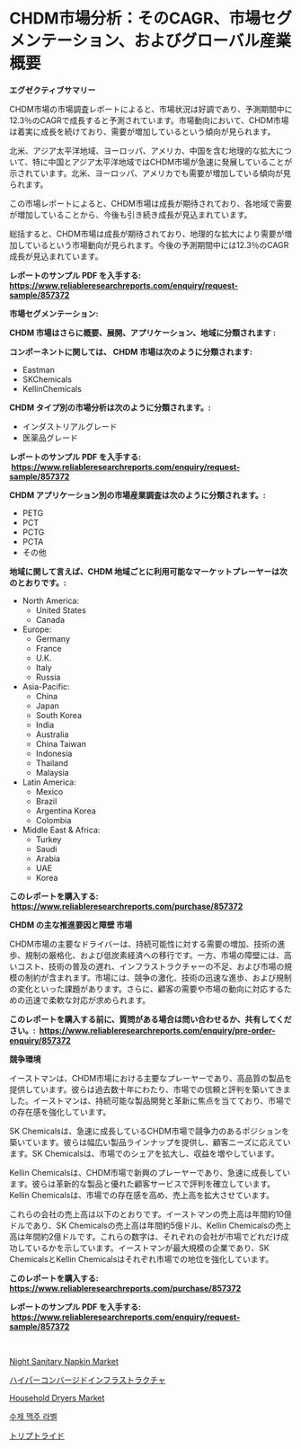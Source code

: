 <p><h1>CHDM市場分析：そのCAGR、市場セグメンテーション、およびグローバル産業概要</h1></p><p><strong>エグゼクティブサマリー</strong></p>
<p><p>CHDM市場の市場調査レポートによると、市場状況は好調であり、予測期間中に12.3％のCAGRで成長すると予測されています。市場動向において、CHDM市場は着実に成長を続けており、需要が増加しているという傾向が見られます。</p><p>北米、アジア太平洋地域、ヨーロッパ、アメリカ、中国を含む地理的な拡大について、特に中国とアジア太平洋地域ではCHDM市場が急速に発展していることが示されています。北米、ヨーロッパ、アメリカでも需要が増加している傾向が見られます。</p><p>この市場レポートによると、CHDM市場は成長が期待されており、各地域で需要が増加していることから、今後も引き続き成長が見込まれています。</p><p>総括すると、CHDM市場は成長が期待されており、地理的な拡大により需要が増加しているという市場動向が見られます。今後の予測期間中には12.3％のCAGR成長が見込まれています。</p></p>
<p><strong>レポートのサンプル PDF を入手する: <a href="https://www.reliableresearchreports.com/enquiry/request-sample/857372">https://www.reliableresearchreports.com/enquiry/request-sample/857372</a></strong></p>
<p><strong>市場セグメンテーション:</strong></p>
<p><strong> CHDM 市場はさらに概要、展開、アプリケーション、地域に分類されます :</strong></p>
<p><strong>コンポーネントに関しては、 CHDM 市場は次のように分類されます: &nbsp;</strong></p>
<p><ul><li>Eastman</li><li>SKChemicals</li><li>KellinChemicals</li></ul></p>
<p><strong> CHDM タイプ別の市場分析は次のように分類されます。:</strong></p>
<p><ul><li>インダストリアルグレード</li><li>医薬品グレード</li></ul></p>
<p><strong>レポートのサンプル PDF を入手する: &nbsp;<a href="https://www.reliableresearchreports.com/enquiry/request-sample/857372">https://www.reliableresearchreports.com/enquiry/request-sample/857372</a></strong></p>
<p><strong> CHDM アプリケーション別の市場産業調査は次のように分類されます。:</strong></p>
<p><ul><li>PETG</li><li>PCT</li><li>PCTG</li><li>PCTA</li><li>その他</li></ul></p>
<p><strong>地域に関して言えば、CHDM 地域ごとに利用可能なマーケットプレーヤーは次のとおりです。:</strong></p>
<p><ul>
    <li>
        North America:
        <ul>
            <li>United States</li>
            <li>Canada</li>
        </ul>
    </li>
    <li>
        Europe:
        <ul>
            <li>Germany</li>
            <li>France</li>
            <li>U.K.</li>
            <li>Italy</li>
            <li>Russia</li>
        </ul>
    </li>
    <li>
        Asia-Pacific:
        <ul>
            <li>China</li>
            <li>Japan</li>
            <li>South Korea</li>
            <li>India</li>
            <li>Australia</li>
            <li>China Taiwan</li>
            <li>Indonesia</li>
            <li>Thailand</li>
            <li>Malaysia</li>
        </ul>
    </li>
    <li>
        Latin America:
        <ul>
            <li>Mexico</li>
            <li>Brazil</li>
            <li>Argentina Korea</li>
            <li>Colombia</li>
        </ul>
    </li>
    <li>
        Middle East & Africa:
        <ul>
            <li>Turkey</li>
            <li>Saudi</li>
            <li>Arabia</li>
            <li>UAE</li>
            <li>Korea</li>
        </ul>
    </li>
    </ul></p>
<p><strong>このレポートを購入する: &nbsp;<a href="https://www.reliableresearchreports.com/purchase/857372">https://www.reliableresearchreports.com/purchase/857372</a></strong></p>
<p><strong>CHDM の主な推進要因と障壁 市場</strong></p>
<p><p>CHDM市場の主要なドライバーは、持続可能性に対する需要の増加、技術の進歩、規制の厳格化、および低炭素経済への移行です。一方、市場の障壁には、高いコスト、技術の普及の遅れ、インフラストラクチャーの不足、および市場の規模の制約が含まれます。市場には、競争の激化、技術の迅速な進歩、および規制の変化といった課題があります。さらに、顧客の需要や市場の動向に対応するための迅速で柔軟な対応が求められます。</p></p>
<p><strong>このレポートを購入する前に、質問がある場合は問い合わせるか、共有してください。:&nbsp; <a href="https://www.reliableresearchreports.com/enquiry/pre-order-enquiry/857372">https://www.reliableresearchreports.com/enquiry/pre-order-enquiry/857372</a></strong></p>
<p><strong>競争環境</strong></p>
<p><p>イーストマンは、CHDM市場における主要なプレーヤーであり、高品質の製品を提供しています。彼らは過去数十年にわたり、市場での信頼と評判を築いてきました。イーストマンは、持続可能な製品開発と革新に焦点を当てており、市場での存在感を強化しています。</p><p>SK Chemicalsは、急速に成長しているCHDM市場で競争力のあるポジションを築いています。彼らは幅広い製品ラインナップを提供し、顧客ニーズに応えています。SK Chemicalsは、市場でのシェアを拡大し、収益を増やしています。</p><p>Kellin Chemicalsは、CHDM市場で新興のプレーヤーであり、急速に成長しています。彼らは革新的な製品と優れた顧客サービスで評判を確立しています。Kellin Chemicalsは、市場での存在感を高め、売上高を拡大させています。</p><p>これらの会社の売上高は以下のとおりです。イーストマンの売上高は年間約10億ドルであり、SK Chemicalsの売上高は年間約5億ドル、Kellin Chemicalsの売上高は年間約2億ドルです。これらの数字は、それぞれの会社が市場でどれだけ成功しているかを示しています。イーストマンが最大規模の企業であり、SK ChemicalsとKellin Chemicalsはそれぞれ市場での地位を強化しています。</p></p>
<p><strong>このレポートを購入する: &nbsp; <a href="https://www.reliableresearchreports.com/purchase/857372">https://www.reliableresearchreports.com/purchase/857372</a></strong></p>
<p><strong>レポートのサンプル PDF を入手する: &nbsp;<a href="https://www.reliableresearchreports.com/enquiry/request-sample/857372">https://www.reliableresearchreports.com/enquiry/request-sample/857372</a></strong><strong></strong></p>
<p>&nbsp;</p>
<p><p><a href="https://github.com/vimar16th/Market-Research-Report-List-3/blob/main/night-sanitary-napkin-market.md">Night Sanitary Napkin Market</a></p><p><a href="https://medium.com/@reyeshowell655/%E3%83%8F%E3%82%A4%E3%83%91%E3%83%BC%E3%82%B3%E3%83%B3%E3%83%90%E3%83%BC%E3%82%B8%E3%83%89%E3%82%A4%E3%83%B3%E3%83%95%E3%83%A9%E3%82%B9%E3%83%88%E3%83%A9%E3%82%AF%E3%83%81%E3%83%A3%E5%B8%82%E5%A0%B4-%E5%B8%82%E5%A0%B4%E3%82%B7%E3%82%A7%E3%82%A2-%E5%B8%82%E5%A0%B4%E5%8B%95%E5%90%91-%E3%81%8A%E3%82%88%E3%81%B3%E5%B0%86%E6%9D%A5%E3%81%AE%E6%88%90%E9%95%B7%E3%82%92%E6%8E%A2%E3%82%8B-9233ca8bd406">ハイパーコンバージドインフラストラクチャ</a></p><p><a href="https://issuu.com/reportprime-2/docs/household-dryers-market-size-2030.pptx">Household Dryers Market</a></p><p><a href="https://github.com/vsnao330707/Market-Research-Report-List-1/blob/main/72309563264.md">수제 맥주 라벨</a></p><p><a href="https://github.com/zjkmgcs938405/Market-Research-Report-List-1/blob/main/22935833721.md">トリプトライド</a></p></p>